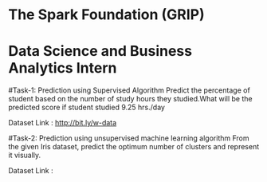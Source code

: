# The Spark Foundation (GRIP) 
# Data Science and Business Analytics Intern

#Task-1: Prediction using Supervised Algorithm
Predict the percentage of student based on the number of study hours they studied.What will be the predicted score if student studied 9.25 hrs./day

Dataset Link : http://bit.ly/w-data

#Task-2: Prediction using unsupervised machine learning algorithm
From the given Iris dataset, predict the optimum number of clusters and represent it visually.

Dataset Link :  
